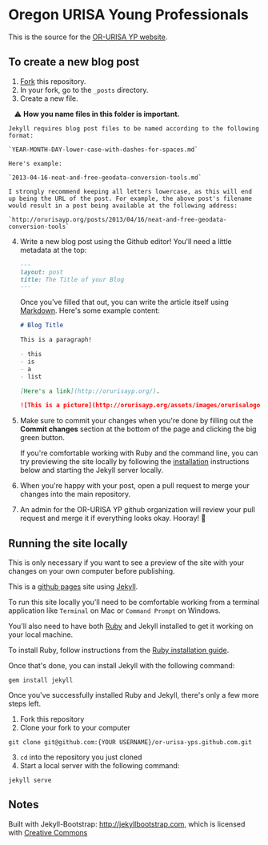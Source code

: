 # Oregon URISA Young Professionals

This is the source for the [OR-URISA YP website](http://orurisayp.org/).

## To create a new blog post

1. [Fork](https://help.github.com/articles/fork-a-repo/) this repository.
2. In your fork, go to the `_posts` directory.
3. Create a new file.

    ⚠️ **How you name files in this folder is important.**
    
    Jekyll requires blog post files to be named according to the following format:
    
    `YEAR-MONTH-DAY-lower-case-with-dashes-for-spaces.md`

    Here's example:

    `2013-04-16-neat-and-free-geodata-conversion-tools.md`
    
    I strongly recommend keeping all letters lowercase, as this will end up being the URL of the post. For example, the above post's filename would result in a post being available at the following address:
    
    `http://orurisayp.org/posts/2013/04/16/neat-and-free-geodata-conversion-tools`

4. Write a new blog post using the Github editor! You'll need a little metadata at the top:

    ```md
    ---
    layout: post
    title: The Title of your Blog
    ---
    ```

    Once you've filled that out, you can write the article itself using [Markdown](https://guides.github.com/features/mastering-markdown/). Here's some example content:

    ```md
    # Blog Title

    This is a paragraph!

    - this
    - is
    - a
    - list

    [Here's a link](http://orurisayp.org/).

    ![This is a picture](http://orurisayp.org/assets/images/orurisalogo.png)
    ```

5. Make sure to commit your changes when you're done by filling out the **Commit changes** section at the bottom of the page and clicking the big green button.

    If you're comfortable working with Ruby and the command line, you can try previewing the site locally by following the [installation](#Installation) instructions below and starting the Jekyll server locally.

6. When you're happy with your post, open a pull request to merge your changes into the main repository.
7. An admin for the OR-URISA YP github organization will review your pull request and merge it if everything looks okay. Hooray! :tada:

## Running the site locally

This is only necessary if you want to see a preview of the site with your changes on your own computer before publishing.

This is a [github pages](https://pages.github.com/) site using [Jekyll](https://jekyllrb.com/).

To run this site locally you'll need to be comfortable working from a terminal application like `Terminal` on Mac or `Command Prompt` on Windows.

You'll also need to have both [Ruby](https://www.ruby-lang.org/en/) and Jekyll installed to get it working on your local machine.

To install Ruby, follow instructions from the [Ruby installation guide](https://www.ruby-lang.org/en/documentation/installation/).

Once that's done, you can install Jekyll with the following command:

```
gem install jekyll
```

Once you've successfully installed Ruby and Jekyll, there's only a few more steps left.

1. Fork this repository
2. Clone your fork to your computer

```
git clone git@github.com:{YOUR USERNAME}/or-urisa-yps.github.com.git
```

3. `cd` into the repository you just cloned
4. Start a local server with the following command:

```
jekyll serve
```

## Notes

Built with Jekyll-Bootstrap: <http://jekyllbootstrap.com>, which is licensed with [Creative Commons](http://creativecommons.org/licenses/by-nc-sa/3.0/)

